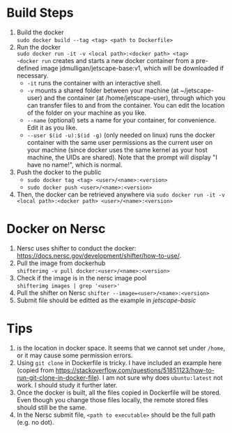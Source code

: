 # Build Steps
1. Build the docker <br>
   `sudo docker build --tag <tag> <path to Dockerfile>`
2. Run the docker <br>
   `sudo docker run -it -v <local path>:<docker path> <tag>`<br>
    -`docker run` creates and starts a new docker container from a pre-defined image jdmulligan/jetscape-base:v1, which will be downloaded if necessary.
    - `-it` runs the container with an interactive shell.
    - `-v` mounts a shared folder between your machine (at ~/jetscape-user) and the container (at /home/jetscape-user), through which you can transfer files to and from the container. You can edit the location of the folder on your machine as you like.
    - `--name` (optional) sets a name for your container, for convenience. Edit it as you like.
    - `--user $(id -u):$(id -g)` (only needed on linux) runs the docker container with the same user permissions as the current user on your machine (since docker uses the same kernel as your host machine, the UIDs are shared). Note that the prompt will display "I have no name!", which is normal. 
3. Push the docker to the public <br>
   - `sudo docker tag <tag> <user>/<name>:<version>`
   - `sudo docker push <user>/<name>:<version>`
4. Then, the docker can be retrieved anywhere via `sudo docker run -it -v <local path>:<docker path> <user>/<name>:<version>`

# Docker on Nersc
1. Nersc uses shifter to conduct the docker: https://docs.nersc.gov/development/shifter/how-to-use/. 
2. Pull the image from dockerhub <br>
`shifterimg -v pull docker:<user>/<name>:<version>`
3. Check if the image is in the nersc image pool <br> 
`shifterimg images | grep '<user>'`
4. Pull the shifter on Nersc
`shifter --image=<user>/<name>:<version>`
5. Submit file should be editted as the example in *jetscape-basic*

# Tips
1. <workdir> is the location in docker space. It seems that we cannot set <workdir> under `/home`, or it may cause some permission errors. 
2. Using `git clone` in Dockerfile is tricky. I have included an example here (copied from https://stackoverflow.com/questions/51851123/how-to-run-git-clone-in-docker-file). I am not sure why does `ubuntu:latest` not work. I should study it further later. 
3. Once the docker is built, all the files copied in Dockerfile will be stored. Even though you change those files locally, the remote stored files should still be the same. 
4. In the Nersc submit file, `<path to executable>` should be the full path (e.g. no dot). 

